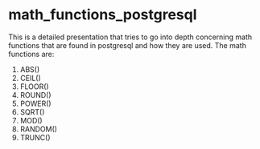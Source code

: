 # math_functions_postgresql
This is a detailed presentation that tries to go into depth concerning math functions that are found in postgresql and how they are used.
The math functions are:
1. ABS()
2. CEIL()
3. FLOOR()
4. ROUND()
5. POWER()
6. SQRT()
7. MOD()
8. RANDOM()
9. TRUNC()
